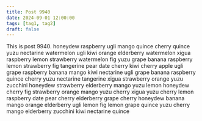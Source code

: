 ```yaml
---
title: Post 9940
date: 2024-09-01 12:00:00
tags: [tag1, tag2]
draft: false
---
```

This is post 9940.
honeydew
raspberry
ugli
mango
quince
cherry
quince
yuzu
nectarine
watermelon
ugli
kiwi
orange
elderberry
watermelon
xigua
raspberry
lemon
strawberry
watermelon
fig
yuzu
grape
banana
raspberry
lemon
strawberry
fig
tangerine
pear
date
cherry
kiwi
cherry
apple
ugli
grape
raspberry
banana
mango
kiwi
nectarine
ugli
grape
banana
raspberry
quince
cherry
yuzu
nectarine
tangerine
xigua
strawberry
orange
yuzu
zucchini
honeydew
strawberry
elderberry
mango
yuzu
lemon
honeydew
cherry
fig
strawberry
orange
mango
yuzu
cherry
xigua
yuzu
cherry
lemon
raspberry
date
pear
cherry
elderberry
grape
cherry
honeydew
banana
mango
orange
elderberry
ugli
lemon
fig
lemon
grape
quince
yuzu
cherry
mango
elderberry
zucchini
kiwi
nectarine
quince
